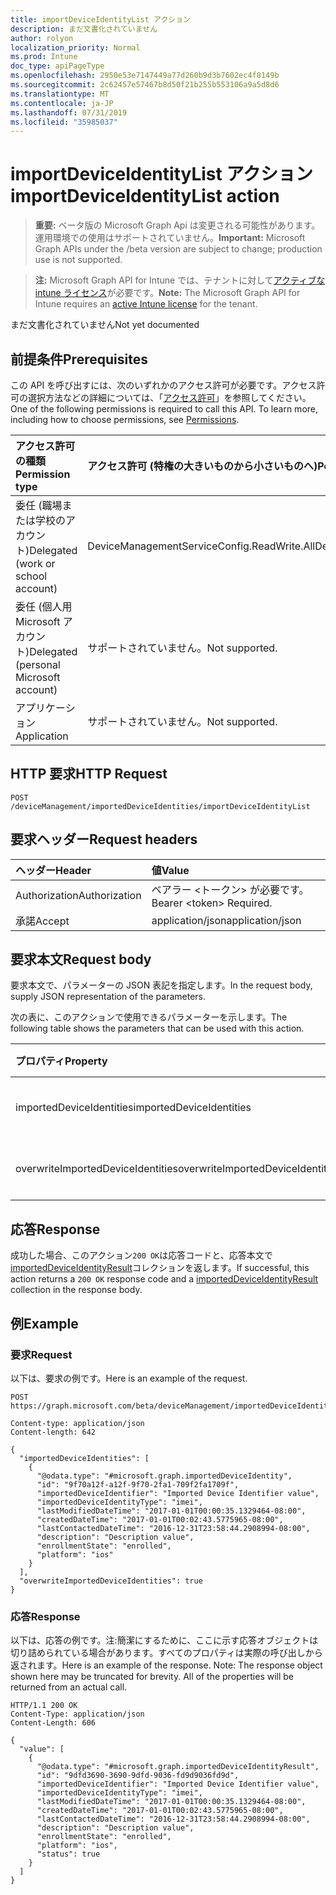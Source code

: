 ```yaml
---
title: importDeviceIdentityList アクション
description: まだ文書化されていません
author: rolyon
localization_priority: Normal
ms.prod: Intune
doc_type: apiPageType
ms.openlocfilehash: 2950e53e7147449a77d260b9d3b7602ec4f8149b
ms.sourcegitcommit: 2c62457e57467b8d50f21b255b553106a9a5d8d6
ms.translationtype: MT
ms.contentlocale: ja-JP
ms.lasthandoff: 07/31/2019
ms.locfileid: "35985037"
---
```

# <a name="importdeviceidentitylist-action"></a><span data-ttu-id="075ef-103">importDeviceIdentityList アクション</span><span class="sxs-lookup"><span data-stu-id="075ef-103">importDeviceIdentityList action</span></span>

> <span data-ttu-id="075ef-104">**重要:** ベータ版の Microsoft Graph Api は変更される可能性があります。運用環境での使用はサポートされていません。</span><span class="sxs-lookup"><span data-stu-id="075ef-104">**Important:** Microsoft Graph APIs under the /beta version are subject to change; production use is not supported.</span></span>

> <span data-ttu-id="075ef-105">**注:** Microsoft Graph API for Intune では、テナントに対して[アクティブな intune ライセンス](https://go.microsoft.com/fwlink/?linkid=839381)が必要です。</span><span class="sxs-lookup"><span data-stu-id="075ef-105">**Note:** The Microsoft Graph API for Intune requires an [active Intune license](https://go.microsoft.com/fwlink/?linkid=839381) for the tenant.</span></span>

<span data-ttu-id="075ef-106">まだ文書化されていません</span><span class="sxs-lookup"><span data-stu-id="075ef-106">Not yet documented</span></span>

## <a name="prerequisites"></a><span data-ttu-id="075ef-107">前提条件</span><span class="sxs-lookup"><span data-stu-id="075ef-107">Prerequisites</span></span>
<span data-ttu-id="075ef-p101">この API を呼び出すには、次のいずれかのアクセス許可が必要です。アクセス許可の選択方法などの詳細については、「[アクセス許可](/graph/permissions-reference)」を参照してください。</span><span class="sxs-lookup"><span data-stu-id="075ef-p101">One of the following permissions is required to call this API. To learn more, including how to choose permissions, see [Permissions](/graph/permissions-reference).</span></span>

|<span data-ttu-id="075ef-110">アクセス許可の種類</span><span class="sxs-lookup"><span data-stu-id="075ef-110">Permission type</span></span>|<span data-ttu-id="075ef-111">アクセス許可 (特権の大きいものから小さいものへ)</span><span class="sxs-lookup"><span data-stu-id="075ef-111">Permissions (from most to least privileged)</span></span>|
|:---|:---|
|<span data-ttu-id="075ef-112">委任 (職場または学校のアカウント)</span><span class="sxs-lookup"><span data-stu-id="075ef-112">Delegated (work or school account)</span></span>|<span data-ttu-id="075ef-113">DeviceManagementServiceConfig.ReadWrite.All</span><span class="sxs-lookup"><span data-stu-id="075ef-113">DeviceManagementServiceConfig.ReadWrite.All</span></span>|
|<span data-ttu-id="075ef-114">委任 (個人用 Microsoft アカウント)</span><span class="sxs-lookup"><span data-stu-id="075ef-114">Delegated (personal Microsoft account)</span></span>|<span data-ttu-id="075ef-115">サポートされていません。</span><span class="sxs-lookup"><span data-stu-id="075ef-115">Not supported.</span></span>|
|<span data-ttu-id="075ef-116">アプリケーション</span><span class="sxs-lookup"><span data-stu-id="075ef-116">Application</span></span>|<span data-ttu-id="075ef-117">サポートされていません。</span><span class="sxs-lookup"><span data-stu-id="075ef-117">Not supported.</span></span>|

## <a name="http-request"></a><span data-ttu-id="075ef-118">HTTP 要求</span><span class="sxs-lookup"><span data-stu-id="075ef-118">HTTP Request</span></span>
<!-- {
  "blockType": "ignored"
}
-->
``` http
POST /deviceManagement/importedDeviceIdentities/importDeviceIdentityList
```

## <a name="request-headers"></a><span data-ttu-id="075ef-119">要求ヘッダー</span><span class="sxs-lookup"><span data-stu-id="075ef-119">Request headers</span></span>
|<span data-ttu-id="075ef-120">ヘッダー</span><span class="sxs-lookup"><span data-stu-id="075ef-120">Header</span></span>|<span data-ttu-id="075ef-121">値</span><span class="sxs-lookup"><span data-stu-id="075ef-121">Value</span></span>|
|:---|:---|
|<span data-ttu-id="075ef-122">Authorization</span><span class="sxs-lookup"><span data-stu-id="075ef-122">Authorization</span></span>|<span data-ttu-id="075ef-123">ベアラー &lt;トークン&gt; が必要です。</span><span class="sxs-lookup"><span data-stu-id="075ef-123">Bearer &lt;token&gt; Required.</span></span>|
|<span data-ttu-id="075ef-124">承諾</span><span class="sxs-lookup"><span data-stu-id="075ef-124">Accept</span></span>|<span data-ttu-id="075ef-125">application/json</span><span class="sxs-lookup"><span data-stu-id="075ef-125">application/json</span></span>|

## <a name="request-body"></a><span data-ttu-id="075ef-126">要求本文</span><span class="sxs-lookup"><span data-stu-id="075ef-126">Request body</span></span>
<span data-ttu-id="075ef-127">要求本文で、パラメーターの JSON 表記を指定します。</span><span class="sxs-lookup"><span data-stu-id="075ef-127">In the request body, supply JSON representation of the parameters.</span></span>

<span data-ttu-id="075ef-128">次の表に、このアクションで使用できるパラメーターを示します。</span><span class="sxs-lookup"><span data-stu-id="075ef-128">The following table shows the parameters that can be used with this action.</span></span>

|<span data-ttu-id="075ef-129">プロパティ</span><span class="sxs-lookup"><span data-stu-id="075ef-129">Property</span></span>|<span data-ttu-id="075ef-130">型</span><span class="sxs-lookup"><span data-stu-id="075ef-130">Type</span></span>|<span data-ttu-id="075ef-131">説明</span><span class="sxs-lookup"><span data-stu-id="075ef-131">Description</span></span>|
|:---|:---|:---|
|<span data-ttu-id="075ef-132">importedDeviceIdentities</span><span class="sxs-lookup"><span data-stu-id="075ef-132">importedDeviceIdentities</span></span>|<span data-ttu-id="075ef-133">[importedDeviceIdentity](../resources/intune-enrollment-importeddeviceidentity.md)コレクション</span><span class="sxs-lookup"><span data-stu-id="075ef-133">[importedDeviceIdentity](../resources/intune-enrollment-importeddeviceidentity.md) collection</span></span>|<span data-ttu-id="075ef-134">まだ文書化されていません</span><span class="sxs-lookup"><span data-stu-id="075ef-134">Not yet documented</span></span>|
|<span data-ttu-id="075ef-135">overwriteImportedDeviceIdentities</span><span class="sxs-lookup"><span data-stu-id="075ef-135">overwriteImportedDeviceIdentities</span></span>|<span data-ttu-id="075ef-136">ブール型 (Boolean)</span><span class="sxs-lookup"><span data-stu-id="075ef-136">Boolean</span></span>|<span data-ttu-id="075ef-137">まだ文書化されていません</span><span class="sxs-lookup"><span data-stu-id="075ef-137">Not yet documented</span></span>|



## <a name="response"></a><span data-ttu-id="075ef-138">応答</span><span class="sxs-lookup"><span data-stu-id="075ef-138">Response</span></span>
<span data-ttu-id="075ef-139">成功した場合、このアクション`200 OK`は応答コードと、応答本文で[importedDeviceIdentityResult](../resources/intune-enrollment-importeddeviceidentityresult.md)コレクションを返します。</span><span class="sxs-lookup"><span data-stu-id="075ef-139">If successful, this action returns a `200 OK` response code and a [importedDeviceIdentityResult](../resources/intune-enrollment-importeddeviceidentityresult.md) collection in the response body.</span></span>

## <a name="example"></a><span data-ttu-id="075ef-140">例</span><span class="sxs-lookup"><span data-stu-id="075ef-140">Example</span></span>

### <a name="request"></a><span data-ttu-id="075ef-141">要求</span><span class="sxs-lookup"><span data-stu-id="075ef-141">Request</span></span>
<span data-ttu-id="075ef-142">以下は、要求の例です。</span><span class="sxs-lookup"><span data-stu-id="075ef-142">Here is an example of the request.</span></span>
``` http
POST https://graph.microsoft.com/beta/deviceManagement/importedDeviceIdentities/importDeviceIdentityList

Content-type: application/json
Content-length: 642

{
  "importedDeviceIdentities": [
    {
      "@odata.type": "#microsoft.graph.importedDeviceIdentity",
      "id": "9f70a12f-a12f-9f70-2fa1-709f2fa1709f",
      "importedDeviceIdentifier": "Imported Device Identifier value",
      "importedDeviceIdentityType": "imei",
      "lastModifiedDateTime": "2017-01-01T00:00:35.1329464-08:00",
      "createdDateTime": "2017-01-01T00:02:43.5775965-08:00",
      "lastContactedDateTime": "2016-12-31T23:58:44.2908994-08:00",
      "description": "Description value",
      "enrollmentState": "enrolled",
      "platform": "ios"
    }
  ],
  "overwriteImportedDeviceIdentities": true
}
```

### <a name="response"></a><span data-ttu-id="075ef-143">応答</span><span class="sxs-lookup"><span data-stu-id="075ef-143">Response</span></span>
<span data-ttu-id="075ef-p102">以下は、応答の例です。注:簡潔にするために、ここに示す応答オブジェクトは切り詰められている場合があります。すべてのプロパティは実際の呼び出しから返されます。</span><span class="sxs-lookup"><span data-stu-id="075ef-p102">Here is an example of the response. Note: The response object shown here may be truncated for brevity. All of the properties will be returned from an actual call.</span></span>
``` http
HTTP/1.1 200 OK
Content-Type: application/json
Content-Length: 606

{
  "value": [
    {
      "@odata.type": "#microsoft.graph.importedDeviceIdentityResult",
      "id": "9dfd3690-3690-9dfd-9036-fd9d9036fd9d",
      "importedDeviceIdentifier": "Imported Device Identifier value",
      "importedDeviceIdentityType": "imei",
      "lastModifiedDateTime": "2017-01-01T00:00:35.1329464-08:00",
      "createdDateTime": "2017-01-01T00:02:43.5775965-08:00",
      "lastContactedDateTime": "2016-12-31T23:58:44.2908994-08:00",
      "description": "Description value",
      "enrollmentState": "enrolled",
      "platform": "ios",
      "status": true
    }
  ]
}
```





